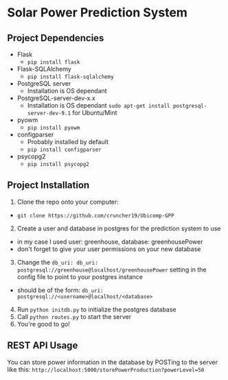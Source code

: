 # Solar Power Prediction System

## Project Dependencies
* Flask
  - `pip install flask`
* Flask-SQLAlchemy
  - `pip install flask-sqlalchemy`
* PostgreSQL server
  - Installation is OS dependant
* PostgreSQL-server-dev-x.x
  - Installation is OS dependant `sudo apt-get install postgresql-server-dev-9.1` for Ubuntu/Mint
* pyowm
  - `pip install pyowm`
* configparser
  - Probably installed by default
  - `pip install configparser`
* psycopg2
  - `pip install psycopg2`

## Project Installation
1. Clone the repo onto your computer:
  - `git clone https://github.com/cruncher19/Ubicomp-GPP`
2. Create a user and database in postgres for the prediction system to use
  - in my case I used user: greenhouse, database: greenhousePower
  - don't forget to give your user permissions on your new database
3. Change the `db_uri: db_uri: postgresql://greenhouse@localhost/greenhousePower` setting in the config file to point to your postgres instance
  - should be of the form: `db_uri: postgresql://<username>@localhost/<database>`
4. Run `python initdb.py` to initialize the postgres database
5. Call `python routes.py` to start the server
6. You're good to go!


## REST API Usage
You can store power information in the database by POSTing to the server like this:
`http://localhost:5000/storePowerProduction?powerLevel=50`

